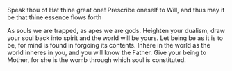 

Speak thou of Hat thine great one!
Prescribe oneself to Will, and thus may it be that thine essence flows forth


As souls we are trapped, as apes we are gods. Heighten your dualism, draw your soul back into spirit and the world will be yours. Let being be as it is to be, for mind is found in forgoing its contents. Inhere in the world as the world inheres in you, and you will know the Father. Give your being to Mother, for she is the womb through which soul is constituted. 



